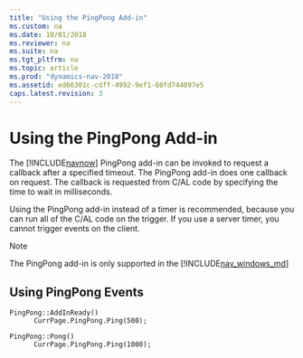 ```yaml
---
title: "Using the PingPong Add-in"
ms.custom: na
ms.date: 10/01/2018
ms.reviewer: na
ms.suite: na
ms.tgt_pltfrm: na
ms.topic: article
ms.prod: "dynamics-nav-2018"
ms.assetid: ed66301c-cdff-4992-9ef1-60fd744097e5
caps.latest.revision: 3
---
```

# Using the PingPong Add-in
The [!INCLUDE[navnow](includes/navnow_md.md)] PingPong add-in can be invoked to request a callback after a specified timeout. The PingPong add-in does one callback on request. The callback is requested from C/AL code by specifying the time to wait in milliseconds.  
  
Using the PingPong add-in instead of a timer is recommended, because you can run all of the C/AL code on the trigger. If you use a server timer, you cannot trigger events on the client.

> [!NOTE]   
> The PingPong add-in is only supported in the [!INCLUDE[nav_windows_md](includes/nav_windows_md.md)] 
  
## Using PingPong Events  
  
```  
PingPong::AddInReady()  
      CurrPage.PingPong.Ping(500);  
```  
  
```  
PingPong::Pong()  
      CurrPage.PingPong.Ping(1000);  
```
